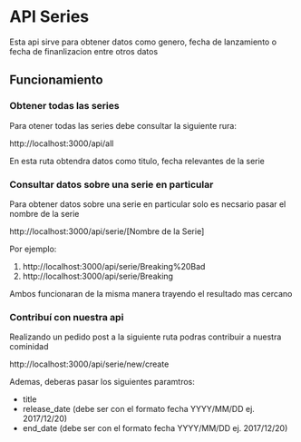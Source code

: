 # API Series

Esta api sirve para obtener datos como genero, fecha de lanzamiento o fecha de finanlizacion entre otros datos

## Funcionamiento

### Obtener todas las series

Para otener todas las series debe consultar la siguiente rura:

http://localhost:3000/api/all

En esta ruta obtendra datos como titulo, fecha relevantes de la serie

### Consultar datos sobre una serie en particular

Para obtener datos sobre una serie en particular solo es necsario pasar el nombre de la serie

http://localhost:3000/api/serie/[Nombre de la Serie]

Por ejemplo:
1. http://localhost:3000/api/serie/Breaking%20Bad
2. http://localhost:3000/api/serie/Breaking

Ambos funcionaran de la misma manera trayendo el resultado mas cercano

### Contribuí con nuestra api

Realizando un pedido post a la siguiente ruta podras contribuir a nuestra cominidad

http://localhost:3000/api/serie/new/create

Ademas, deberas pasar los siguientes paramtros:

- title
- release_date (debe ser con el formato fecha YYYY/MM/DD ej. 2017/12/20)
- end_date (debe ser con el formato fecha YYYY/MM/DD ej. 2017/12/20)
